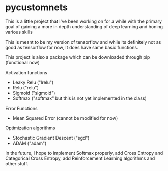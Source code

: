 # pycustomnets
This is a little project that I've been working on for a while with the primary goal of gaining a more in depth understanding of deep learning and honing various skills

This is meant to be my version of tensorflow and while its definitely not as good as tensorflow for now, It does have same basic functions.

This project is also a package which can be downloaded through pip (functional now)


Activation functions
  - Leaky Relu ("lrelu")
  - Relu ("relu")
  - Sigmoid ("sigmoid")
  - Softmax ("softmax" but this is not yet implemented in the class)

Error Functions
  - Mean Squared Error (cannot be modified for now)

Optimization algorithms
  - Stochastic Gradient Descent ("sgd")
  - ADAM ("adam")

In the future, I hope to implement Softmax properly, add Cross Entropy and Categorical Cross Entropy, add Reinforcement Learning algorithms and other stuff.
